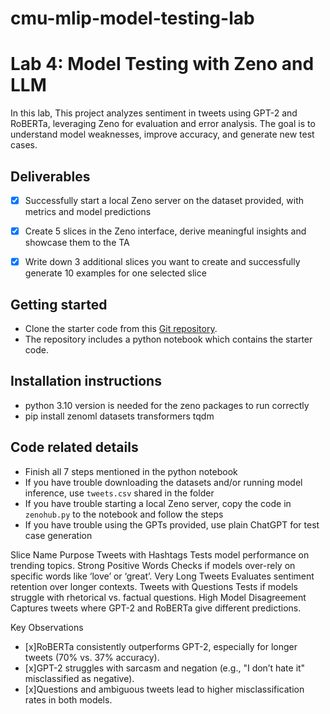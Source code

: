 # cmu-mlip-model-testing-lab

# Lab 4: Model Testing with Zeno and LLM

In this lab, This project analyzes sentiment in tweets using GPT-2 and RoBERTa, leveraging Zeno for evaluation and error analysis. The goal is to understand model weaknesses, improve accuracy, and generate new test cases.


## Deliverables
- [x] Successfully start a local Zeno server on the dataset provided, with metrics and model predictions
- [x] Create 5 slices in the Zeno interface, derive meaningful insights and showcase them to the TA
- [x] Write down 3 additional slices you want to create and successfully generate 10 examples for one selected slice


## Getting started
- Clone the starter code from this [Git repository](https://github.com/malusamayo/cmu-mlip-model-testing-lab).
- The repository includes a python notebook which contains the starter code.

## Installation instructions
- python 3.10 version is needed for the zeno packages to run correctly
- pip install zenoml datasets transformers tqdm

## Code related details
- Finish all 7 steps mentioned in the python notebook
- If you have trouble downloading the datasets and/or running model inference, use `tweets.csv` shared in the folder
- If you have trouble starting a local Zeno server, copy the code in `zenohub.py` to the notebook and follow the steps
- If you have trouble using the GPTs provided, use plain ChatGPT for test case generation

Slice Name	                                            Purpose
Tweets with Hashtags	                  Tests model performance on trending topics.
Strong Positive Words	        Checks if models over-rely on specific words like ‘love’ or ‘great’.
Very Long Tweets	                    Evaluates sentiment retention over longer contexts.
Tweets with Questions	            Tests if models struggle with rhetorical vs. factual questions.
High Model Disagreement	        Captures tweets where GPT-2 and RoBERTa give different predictions.


Key Observations
- [x]RoBERTa consistently outperforms GPT-2, especially for longer tweets (70% vs. 37% accuracy).
- [x]GPT-2 struggles with sarcasm and negation (e.g., "I don’t hate it" misclassified as negative).
- [x]Questions and ambiguous tweets lead to higher misclassification rates in both models.
